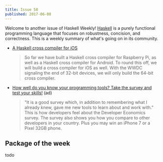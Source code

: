 ```yaml
---
title: Issue 58
published: 2017-06-08
---
```


Welcome to another issue of Haskell Weekly!
[Haskell](https://haskell-lang.org) is a purely functional programming language that focuses on robustness, concision, and correctness.
This is a weekly summary of what's going on in its community.

-   [A Haskell cross compiler for iOS](https://medium.com/@zw3rk/a-haskell-cross-compiler-for-ios-7cc009abe208)

    > So far we have built a Haskell cross compiler for Raspberry Pi, as well as a Haskell cross compiler for Android. To round this off, we will build a cross compiler for iOS as well. With the WWDC signaling the end of 32-bit devices, we will only build the 64-bit cross compiler.

-   [How well do you know your programming tools? Take the survey and test your skills!](http://vmob.me/DE3Q17Haskellweek) (ad)

    > "It is a good survey which, in addition to remembering what I already knew, gave me new tools to learn about and work with." This is how developers feel about the Developer Economics survey. The survey also shows you how you compare to other developers in your country. Plus you may win an iPhone 7 or a Pixel 32GB phone.

## Package of the week

todo
